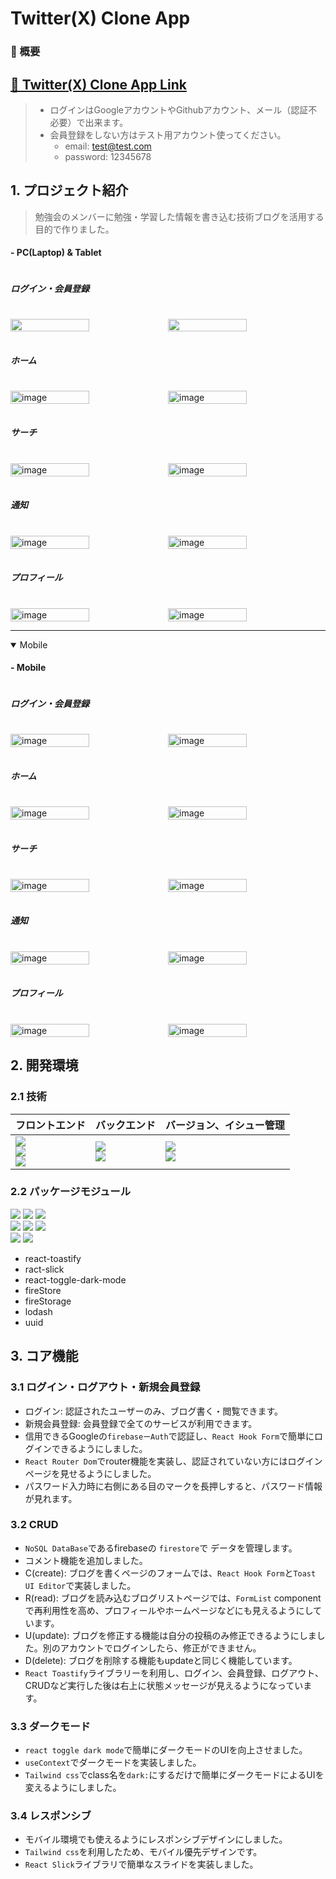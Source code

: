 # Twitter(X) Clone App

### 📌 概要

## [🔗 Twitter(X) Clone App Link](https://react-twiiter-clone-app.vercel.app/)

> - ログインはGoogleアカウントやGithubアカウント、メール（認証不必要）で出来ます。
> - 会員登録をしない方はテスト用アカウント使ってください。
>   - email: test@test.com
>   - password: 12345678

## 1. プロジェクト紹介

> 勉強会のメンバーに勉強・学習した情報を書き込む技術ブログを活用する目的で作りました。

#### - PC(Laptop) & Tablet

<div style="display: flex; flex-direction: column; gap: 1rem">
  <h5>ログイン・会員登録</h5>
  <div style="display:flex">
    <img src="https://github.com/hi1004/react-twitter-clone-app/assets/80688093/453f39e6-ccea-4ea8-9a36-3f79a247cdf5" width="50%"/>
    <img src="https://github.com/hi1004/react-twitter-clone-app/assets/80688093/7de0a5bc-b8e9-486d-ae6a-e59dcbc66922" width="50%"/>
  </div>

  <h5>ホーム</h5>
    <div style="display:flex">
      <img width="50%" alt="image" src="https://github.com/hi1004/react-twitter-clone-app/assets/80688093/71294c2f-7cd4-4fde-acea-4bbe55e212b2">
      <img width="50%" alt="image" src="https://github.com/hi1004/react-twitter-clone-app/assets/80688093/ac030a65-7685-48b0-b9e2-4e31a9dcddc8">
  </div>

  <h5>サーチ</h5>
  <div style="display:flex">
    <img width="50%" alt="image" src="https://github.com/hi1004/react-twitter-clone-app/assets/80688093/c41422d1-e53a-4542-b637-0580c0ac4115">
    <img width="50%" alt="image" src="https://github.com/hi1004/react-twitter-clone-app/assets/80688093/35b38c52-c4a8-4257-bcb8-58451505b59a">
  </div>

  <h5>通知</h5>
  <div style="display:flex">
    <img width="50%" alt="image" src="https://github.com/hi1004/react-twitter-clone-app/assets/80688093/da09a84e-d199-4563-885b-a4722dac79cf">
    <img width="50%" alt="image" src="https://github.com/hi1004/react-twitter-clone-app/assets/80688093/f26815dc-a8c3-442a-95d4-e0423a8fca0e">
  </div>
  <h5>プロフィール</h5>
    <div style="display:flex">
      <img width="50%" alt="image" src="https://github.com/hi1004/react-twitter-clone-app/assets/80688093/83cf2a39-2a93-43fe-8343-8ebf92629150">
      <img width="50%" alt="image" src="https://github.com/hi1004/react-twitter-clone-app/assets/80688093/0f630ebf-ca34-40e3-8b20-1e9a03922cec">
  </div>
</div>
<hr/>
<details open>
  <summary>Mobile</summary>
  <h4>- Mobile</h4>
  <div style="display: flex; flex-direction: column; gap: 1rem">
  <h5>ログイン・会員登録</h5>
  <div style="display:flex;">
    <img width="50%" alt="image" src="https://github.com/hi1004/react-twitter-clone-app/assets/80688093/5ff697f0-f9ff-475e-83d0-05b96af4a1a0">
  <img width="50%" alt="image" src="https://github.com/hi1004/react-twitter-clone-app/assets/80688093/d87ddcf8-3b8f-438b-bac4-c77abe45532a">

  </div>

  <h5>ホーム</h5>
    <div style="display:flex">
      <img width="50%" alt="image" src="https://github.com/hi1004/react-twitter-clone-app/assets/80688093/71294c2f-7cd4-4fde-acea-4bbe55e212b2">
      <img width="50%" alt="image" src="https://github.com/hi1004/react-twitter-clone-app/assets/80688093/ac030a65-7685-48b0-b9e2-4e31a9dcddc8">
  </div>

  <h5>サーチ</h5>
  <div style="display:flex">
    <img width="50%" alt="image" src="https://github.com/hi1004/react-twitter-clone-app/assets/80688093/c41422d1-e53a-4542-b637-0580c0ac4115">
    <img width="50%" alt="image" src="https://github.com/hi1004/react-twitter-clone-app/assets/80688093/35b38c52-c4a8-4257-bcb8-58451505b59a">
  </div>

  <h5>通知</h5>
  <div style="display:flex">
    <img width="50%" alt="image" src="https://github.com/hi1004/react-twitter-clone-app/assets/80688093/da09a84e-d199-4563-885b-a4722dac79cf">
    <img width="50%" alt="image" src="https://github.com/hi1004/react-twitter-clone-app/assets/80688093/f26815dc-a8c3-442a-95d4-e0423a8fca0e">
  </div>
  <h5>プロフィール</h5>
    <div style="display:flex">
      <img width="50%" alt="image" src="https://github.com/hi1004/react-twitter-clone-app/assets/80688093/83cf2a39-2a93-43fe-8343-8ebf92629150">
      <img width="50%" alt="image" src="https://github.com/hi1004/react-twitter-clone-app/assets/80688093/0f630ebf-ca34-40e3-8b20-1e9a03922cec">
  </div>
</div>
</details>

## 2. 開発環境

### 2.1 技術

| フロントエンド                                                                                                                                                                                                                                                                                                                                 | バックエンド                                                                                                                                                                                                          | バージョン、イシュー管理                                                                                                                                                                                    |
| ---------------------------------------------------------------------------------------------------------------------------------------------------------------------------------------------------------------------------------------------------------------------------------------------------------------------------------------------- | --------------------------------------------------------------------------------------------------------------------------------------------------------------------------------------------------------------------- | ----------------------------------------------------------------------------------------------------------------------------------------------------------------------------------------------------------- |
| <img src="https://img.shields.io/badge/React-61DAFB?style=for-the-badge&logo=React&logoColor=white"><br> <img src="https://img.shields.io/badge/Tailwind CSS-06B6D4?style=for-the-badge&logo=Tailwind CSS&logoColor=white"><br/><img src="https://img.shields.io/badge/Typescript-3178C6?style=for-the-badge&logo=typescript&logoColor=white"> | <img src="https://img.shields.io/badge/Firebase-FFCA28?style=for-the-badge&logo=Firebase&logoColor=white"><br/><img src="https://img.shields.io/badge/Vercel-000000?style=for-the-badge&logo=Vercel&logoColor=white"> | <img src="https://img.shields.io/badge/Git-F05032?style=for-the-badge&logo=Git&logoColor=white"><br/><img src="https://img.shields.io/badge/GitHub-181717?style=for-the-badge&logo=GitHub&logoColor=white"> |

### 2.2 パッケージモジュール

<img src="https://img.shields.io/badge/Yarn-2C8EBB?style=for-the-badge&logo=Yarn&logoColor=white"> <img src="https://img.shields.io/badge/Vite-646CFF?style=for-the-badge&logo=Vite&logoColor=white"> <img src="https://img.shields.io/badge/Recoil-3578E5?style=for-the-badge&logo=Recoil&logoColor=white"><br/><img src="https://img.shields.io/badge/ESLint-4B32C3?style=for-the-badge&logo=ESLint&logoColor=white"> <img src="https://img.shields.io/badge/Prettier-F7B93E?style=for-the-badge&logo=Prettier&logoColor=white"> <img src="https://img.shields.io/badge/React Router Dom-CA4245?style=for-the-badge&logo=React Router&logoColor=white"><br/><img src="https://img.shields.io/badge/.ENV-ECD53F?style=for-the-badge&logo=.ENV&logoColor=white"> <img src="https://img.shields.io/badge/react_hook_form-EC5990?style=for-the-badge&logo=reacthookform&logoColor=white">

- react-toastify
- ract-slick
- react-toggle-dark-mode
- fireStore
- fireStorage
- lodash
- uuid

## 3. コア機能

### 3.1 ログイン・ログアウト・新規会員登録

- ログイン: 認証されたユーザーのみ、ブログ書く・閲覧できます。
- 新規会員登録: 会員登録で全てのサービスが利用できます。
- 信用できるGoogleの`firebaseーAuth`で認証し、`React Hook Form`で簡単にログインできるようにしました。
- `React Router Dom`でrouter機能を実装し、認証されていない方にはログインページを見せるようにしました。
- パスワード入力時に右側にある目のマークを長押しすると、パスワード情報が見れます。

### 3.2 CRUD

- `NoSQL DataBase`であるfirebaseの `firestore`で データを管理します。
- コメント機能を追加しました。
- C(create): ブログを書くページのフォームでは、`React Hook Form`と`Toast UI Editor`で実装しました。
- R(read): ブログを読み込むブログリストページでは、`FormList` componentで再利用性を高め、プロフィールやホームページなどにも見えるようにしています。
- U(update): ブログを修正する機能は自分の投稿のみ修正できるようにしました。別のアカウントでログインしたら、修正ができません。
- D(delete): ブログを削除する機能もupdateと同じく機能しています。
- `React Toastify`ライブラリーを利用し、ログイン、会員登録、ログアウト、CRUDなど実行した後は右上に状態メッセージが見えるようになっています。

### 3.3 ダークモード

- `react toggle dark mode`で簡単にダークモードのUIを向上させました。
- `useContext`でダークモードを実装しました。
- `Tailwind css`でclass名を`dark:`にするだけで簡単にダークモードによるUIを変えるようにしました。

### 3.4 レスポンシブ

- モバイル環境でも使えるようにレスポンシブデザインにしました。
- `Tailwind css`を利用したため、モバイル優先デザインです。
- `React Slick`ライブラリで簡単なスライドを実装しました。
